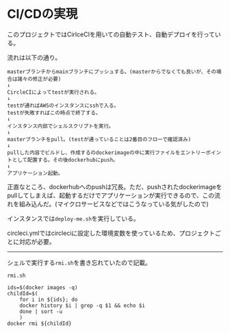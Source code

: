 # CI/CDの実現

このプロジェクトではCirlceCIを用いての自動テスト、自動デプロイを行っている。

流れは以下の通り。

    masterブランチからmainブランチにプッシュする。(masterからでなくても良いが、その場合は諸々の修正が必要)
    ↓
    CircleCIによってtestが実行される。
    ↓
    testが通ればAWSのインスタンスにsshで入る。
    testが失敗すればこの時点で終了する。
    ↓
    インスタンス内部でシェルスクリプトを実行。
    ↓
    masterブランチをpull。(testが通っていることは2番目のフローで確認済み)
    ↓
    pullした内容でビルドし、作成するのdockerimageの中に実行ファイルをエントリーポイントとして配置する。その後dockerhubにpush。
    ↓
    アプリケーション起動。

正直なところ、dockerhubへのpushは冗長。ただ、pushされたdockerimageをpullしてしまえば、起動するだけでアプリケーションが実行できるので、この流れを組み込んだ。(マイクロサービスなどではこうなっている気がしたので)

インスタンスでは`deploy-me.sh`を実行している。

circleci.ymlではcircleciに設定した環境変数を使っているため、プロジェクトごとに対応が必要。

---
シェルで実行する`rmi.sh`を書き忘れていたので記載。

`rmi.sh`
```console
ids=$(docker images -q)
childId=$(
    for i in ${ids}; do
    docker history $i | grep -q $1 && echo $i
    done | sort -u
    )
docker rmi ${childId}
```